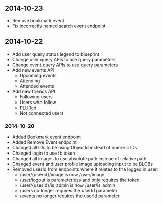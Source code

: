 ## 2014-10-23
* Remove bookmark event
* Fix incorrectly named search event endpoint

## 2014-10-22
* Add user query status legend to blueprint
* Change user query APIs to use query parameters
* Change event query APIs to use query parameters
* Add new events API
    * Upcoming events
    * Attending
    * Attended events
* Add new friends API
    * Following users
    * Users who follow
    * PLURed
    * Not connected users

### 2014-10-20
* Added Bookmark event endpoint
* Added Remove Event endpoint
* Changed all IDs to be using ObjectId instead of numeric IDs
* Changed login to use fb token
* Changed all images to use absolute path instead of relative path
* Changed event and user profile image uploading input to be BLOBs
* Removed userId from endpoints where it relates to the logged in user:
	* /user/{userId}/image is now /user/image
	* /user/logout is parameterless and only requires the token
	* /user/{userId}/is_admin is now /user/is_admin
	* /users no longer requires the userId parameter
	* /events no longer requires the userId parameter
